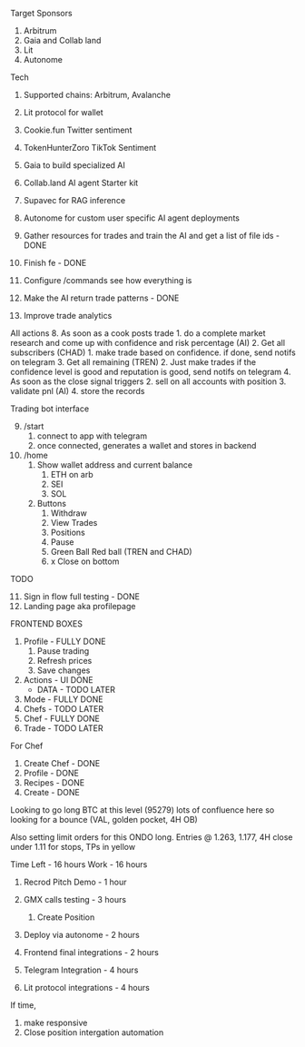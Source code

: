 
Target Sponsors

1. Arbitrum
2. Gaia and Collab land
3. Lit 
4. Autonome

Tech

1. Supported chains: Arbitrum, Avalanche
2. Lit protocol for wallet
3. Cookie.fun Twitter sentiment
3. TokenHunterZoro TikTok Sentiment
4. Gaia to build specialized AI
5. Collab.land AI agent Starter kit
6. Supavec for RAG inference
7. Autonome for custom user specific AI agent deployments


1. Gather resources for trades and train the AI and get a list of file ids - DONE
2. Finish fe - DONE
3. Configure /commands see how everything is
4. Make the AI return trade patterns - DONE
5. Improve trade analytics


AIl actions
8. As soon as a cook posts trade 
	1. do a complete market research and come up with confidence and risk percentage (AI)
	2. Get all subscribers (CHAD)
		1. make trade based on confidence. if done, send notifs on telegram
	3. Get all remaining (TREN)
		2. Just make trades if the confidence level is good and reputation is good, send notifs on telegram
	4. As soon as the close signal triggers
		2. sell on all accounts with position
		3. validate pnl (AI)
		4. store the records

Trading bot interface

9. /start
	1. connect to app with telegram
	2. once connected, generates a wallet and stores in backend
10. /home
	1. Show wallet address and current balance
		1. ETH on arb
		2. SEI
		3. SOL
	2. Buttons
		1. Withdraw
		2. View Trades
		3. Positions
		4. Pause
		5. Green Ball Red ball (TREN and CHAD) 
		6. x Close on bottom

TODO
 
11. Sign in flow full testing - DONE
12. Landing page aka profilepage

FRONTEND BOXES

1. Profile - FULLY DONE
	1. Pause trading
	2. Refresh prices
	3. Save changes
2. Actions - UI DONE
	- DATA - TODO LATER
3. Mode - FULLY DONE
4. Chefs - TODO LATER
5. Chef - FULLY DONE
6. Trade - TODO LATER

For Chef
1. Create Chef - DONE
2. Profile - DONE
3. Recipes - DONE
4. Create - DONE

Looking to go long BTC at this level (95279) lots of confluence here so looking for a bounce (VAL, golden pocket, 4H OB)

Also setting limit orders for this ONDO long. Entries @ 1.263, 1.177, 4H close under 1.11 for stops, TPs in yellow

Time Left - 16 hours
Work - 16 hours
1. Recrod Pitch Demo - 1 hour

1. GMX calls testing - 3 hours
	1. Create Position

2. Deploy via autonome - 2 hours

3. Frontend final integrations - 2 hours

4. Telegram Integration - 4 hours

5. Lit protocol integrations - 4 hours

If time, 

1. make responsive
2. Close position intergation automation
